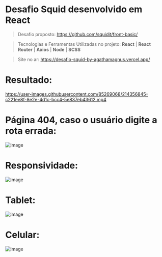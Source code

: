 # Desafio Squid desenvolvido em React

> Desafio proposto: https://github.com/squidit/front-basic/

> Tecnologias e Ferramentas Utilizadas no projeto: **React** | **React Router** | **Axios** | **Node** | **SCSS** 

> Site no ar: https://desafio-squid-by-agathamagnus.vercel.app/

# Resultado: 


https://user-images.githubusercontent.com/85269068/214356845-c221ee8f-8e2e-4d1c-bcc4-5e837eb43612.mp4

# Página 404, caso o usuário digite a rota errada:
![image](https://user-images.githubusercontent.com/85269068/214362295-b5db7732-06c1-49ea-ae6b-58a8cc854ac1.png)


# Responsividade: 
![image](https://user-images.githubusercontent.com/85269068/214361515-c31854c4-c60f-42db-bdbb-fb099ad819c0.png)

# Tablet:

![image](https://user-images.githubusercontent.com/85269068/214361704-7603faae-b7c7-452f-a4ba-c525d443a2c7.png)

# Celular: 

![image](https://user-images.githubusercontent.com/85269068/214361962-baf48b6c-8d1f-498b-8338-c4634bd59f26.png)
